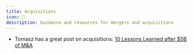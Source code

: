 ```yaml
---
title: Acquisitions
icon: 🤝
description: Guidance and resources for mergers and acquisitions
---
```


* Tomasz has a great post on acquisitions: [10 Lessons Learned after $5B of M\&A](https://www.tomtunguz.com/what-ive-learned-ma/)



          